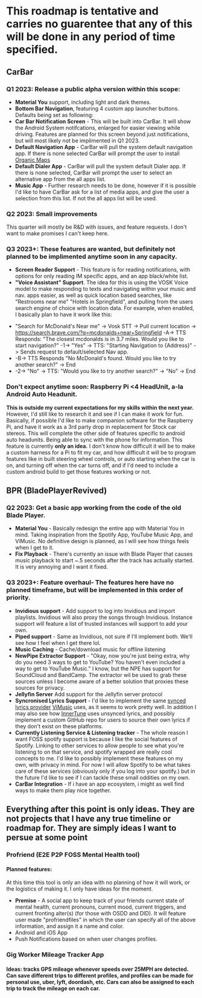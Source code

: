 # This roadmap is tentative and carries no guarentee that any of this will be done in any period of time specified.

## CarBar
### Q1 2023: Release a public alpha version within this scope:
* **Material You** support, including light and dark themes.
* **Bottom Bar Navigation**, featuring 4 custom app launcher buttons. Defaults being set as following:
* **Car Bar Notification Screen** - This will be built into CarBar. It will show the Android System notifcations, enlarged for easier viewing while driving. Features are planned for this screen beyond just notifications, but will most likely not be implimented in Q1 2023.
* **Default Navigation App** - CarBar will pull the system default navigation app. If there is none selected CarBar will prompt the user to install [Organic Maps](https://github.com/organicmaps/organicmaps)
* **Default Dialer App** - CarBar will pull the system default Dialer app. If there is none selected, CarBar will prompt the user to select an alternative app from the all apps list.
* **Music App** - Further research needs to be done, however if it is possible I'd like to have CarBar ask for a list of media apps, and give the user a selection from this list. If not the all apps list will be used.

### Q2 2023: Small improvements
This quarter will mostly be R&D with issues, and feature requests. I don't want to make promises I can't keep here.

### Q3 2023+: These features are wanted, but definitely not planned to be implimented anytime soon in any capacity.
* **Screen Reader Support** - This feature is for reading notifications, with options for only reading IM specific apps, and an app black/white list.
* **"Voice Assistant" Support**. The idea for this is using the VOSK Voice model to make responding to texts and navigating within your music and nav. apps easier, as well as quick location based searches, like "Restrooms near me" "Hotels in Springfield", and pulling from the users search engine of choice with location data. For example, when enabled, I basically plan to have it work like this:
- "Search for McDonald's Near me" -> Vosk STT -> Pull current location -> https://search.brave.com/?q=mcdonalds+near+Springfield -A-> TTS Responds: "The closest mcdonalds is in 3.7 miles. Would you like to start navigation?" -1-> "Yes" -> TTS: "Starting Navigation to {Address}" -> Sends request to default/selected Nav app.
- -B-> TTS Responds "No McDonald's found. Would you like to try another search?" -> End
- -2-> "No" -> TTS: "Would you like to try another search?" -> "No" -> End

### Don't expect anytime soon: Raspberry Pi <4 HeadUnit, a-la Android Auto Headunit.
**This is outside my current expectations for my skills within the next year.** However, I'd still like to research it and see if I can make it work for fun. Basically, if possible I'd like to make companion software for the Raspberry Pi, and have it work as a 3rd party drop in replacement for Stock car stereos. This will complete the other side of features specific to android auto headunits. Being able to sync with the phone for information. This feature is currently **only an idea.** I don't know how difficult it will be to make a custom harness for a Pi to fit my car, and how difficult it will be to program features like in built steering wheel controls, or auto starting when the car is on, and turning off when the car turns off, and if I'd need to include a custom android build to get those features working or not. 

## BPR (BladePlayerRevived)

### Q2 2023: Get a basic app working from the code of the old Blade Player.
* **Material You** - Basically redesign the entire app with Material You in mind. Taking inspiration from the Spotify App, YouTube Music App, and ViMusic. No definitive design is planned, as I will see how things feels when I get to it.
* **Fix Playback** - There's currently an issue with Blade Player that causes music playback to start ~.5 seconds after the track has actually started. It is very annoying and I want it fixed.

### Q3 2023+: Feature overhaul- The features here have no planned timeframe, but will be implemented in this order of priority.
* **Invidious support** - Add support to log into Invidious and import playlists. Invidious will also proxy the songs through Invidious. Instance support will feature a list of trusted instances will support to add your own.
* **Piped support** - Same as Invidious, not sure if I'll implement both. We'll see how I feel when I get there lol.
* **Music Caching** - Cache/download music for offline listening 
* **NewPipe Extractor Support** - "Okay, now you're just being extra, why do you need 3 ways to get to YouTube? You haven't even included a way to get to YouTube Music." I know, but the NPE has support for SoundCloud and BandCamp. The extractor wil be used to grab these sources unless I become aware of a better solution that proxies these sources for privacy.
* **Jellyfin Server** Add support for the Jellyfin server protocol
* **Syncronised Lyrics Support** - I'd like to implement the same [synced lyrics provider](https://www.kugou.com/) [ViMusic](https://github.com/vfsfitvnm/ViMusic/) uses, as it seems to work pretty well. In addition I may also see how [InnerTune](https://github.com/z-huang/InnerTune) uses unsynced lyrics, and possibly implement a custom GitHub repo for users to source their own lyrics if they don't exist on these platforms.
* **Currently Listening Service & Listening tracker** - The whole reason I want FOSS spotify support is because I like the social features of Spotify. Linking to other services to allow people to see what you're listening to on that service, and spotify wrapped are really cool concepts to me. I'd like to possibly implement these features on my own, with privacy in mind. For now I will allow Spotify to be what takes care of these services (obviously only if you log into your spotify.) but in the future I'd like to see if I can tackle these small oddities on my own.
* **CarBar Integration** - If i have an app ecosystem, i might as well find ways to make them play nice together.

## Everything after this point is only ideas. They are not projects that I have any true timeline or roadmap for. They are simply ideas I want to persue at **some point**

### Profriend (E2E P2P FOSS Mental Health tool)
#### Planned features:
At this time this tool is only an idea with no planning of how it will work, or the logistics of making it. I only have ideas for the moment.
* **Premise** - A social app to keep track of your friends current state of mental health, current pronouns, current mood, current triggers, and current fronting alter(s) (for those with OSDD and DID). It will feature user made "profriendfiles" in which the user can specify all of the above information, and assign it a name and color.
* Android and iOS App
* Push Notifications based on when user changes profiles.

### Gig Worker Mileage Tracker App
#### Ideas: tracks GPS mileage whenever speeds over 25MPH are detected. Can save different trips to different profiles, and profiles can be made for personal use, uber, lyft, doordash, etc. Cars can also be assigned to each trip to track the mileage on each car.
